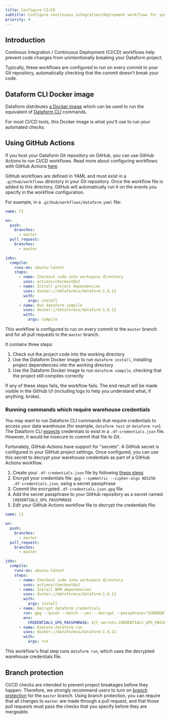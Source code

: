 ```yaml
---
title: Configure CI/CD
subtitle: Configure continuous integration/deployment workflows for your Dataform project.
priority: 9
---
```


## Introduction

Continous Integration / Continuous Deployment (CI/CD) workflows help prevent code changes from unintentionally breaking your Dataform project.

Typically, these workflows are configured to run on every commit to your Git repository, automatically checking that the commit doesn't break your code.

## Dataform CLI Docker image

Dataform distributes [a Docker image](https://hub.docker.com/r/dataformco/dataform) which can be used to run the equivalent of [Dataform CLI](/dataform-cli) commands.

For most CI/CD tools, this Docker image is what you'll use to run your automated checks.

## Using GitHub Actions

If you host your Dataform Git repository on GitHub, you can use GitHub Actions to run CI/CD workflows. Read more about configuring workflows with GitHub Actions [here](https://help.github.com/en/actions/configuring-and-managing-workflows/configuring-a-workflow).

GitHub workflows are defined in YAML and must exist in a `.github/workflows` directory in your Git repository. Once the workflow file is added to this directory, GitHub will automatically run it on the events you specify in the workflow configuration.

For example, in a `.github/workflows/dataform.yaml` file:

```yaml
name: CI

on:
  push:
    branches:
      - master
  pull_request:
    branches:
      - master

jobs:
  compile:
    runs-on: ubuntu-latest
    steps:
      - name: Checkout code into workspace directory
        uses: actions/checkout@v2
      - name: Install project dependencies
        uses: docker://dataformco/dataform:1.6.11
        with:
          args: install
      - name: Run dataform compile
        uses: docker://dataformco/dataform:1.6.11
        with:
          args: compile
```

This workflow is configured to run on every commit to the `master` branch and for all pull requests to the `master` branch.

It contains three steps:

1. Check out the project code into the working directory
2. Use the Dataform Docker image to run `dataform install`, installing project dependencies into the working directory
3. Use the Dataform Docker image to run `dataform compile`, checking that the project still compiles correctly

If any of these steps fails, the workflow fails. The end result will be made visible in the GitHub UI (including logs to help you understand what, if anything, broke).

### Running commands which require warehouse credentials

You may want to run Dataform CLI commands that require credentials to access your data warehouse (for example, `dataform test` or `dataform run`). The Dataform CLI [expects](/dataform-cli#create-a-credentials-file) credentials to exist in a `.df-credentials.json` file. However, it would be insecure to commit that file to Git.

Fortunately, GitHub Actions have support for "secrets". A GitHub secret is configured in your GitHub project settings. Once configured, you can use this secret to decrypt your warehouse credentials as part of a GitHub Actions workflow.

1. Create your `.df-credentials.json` file by following [these steps](/dataform-cli#create-a-credentials-file)
2. Encrypt your credentials file: `gpg --symmetric --cipher-algo AES256 .df-credentials.json`, using a secret passphrase
3. Commit the encrypted `.df-credentials.json.gpg` file
4. Add the secret passphrase to your GitHub repository as a secret named `CREDENTIALS_GPG_PASSPHRASE`
5. Edit your GitHub Actions workflow file to decrypt the credentials file:

```yaml
name: CI

on:
  push:
    branches:
      - master
  pull_request:
    branches:
      - master

jobs:
  compile:
    runs-on: ubuntu-latest
    steps:
      - name: Checkout code into workspace directory
        uses: actions/checkout@v2
      - name: Install NPM dependencies
        uses: docker://dataformco/dataform:1.6.11
        with:
          args: install
      - name: Decrypt dataform credentials
        run: gpg --quiet --batch --yes --decrypt --passphrase="$CREDENTIALS_GPG_PASSPHRASE" --output .df-credentials.json .df-credentials.json.gpg
        env:
          CREDENTIALS_GPG_PASSPHRASE: ${{ secrets.CREDENTIALS_GPG_PASSPHRASE }}
      - name: Execute dataform run
        uses: docker://dataformco/dataform:1.6.11
        with:
          args: run
```

This workflow's final step runs `dataform run`, which uses the decrypted warehouse credentials file.

## Branch protection

CI/CD checks are intended to prevent project breakages before they happen. Therefore, we strongly recommend users to turn on [branch protection](https://help.github.com/en/github/administering-a-repository/about-protected-branches) for the `master` branch. Using branch protection, you can require that all changes to `master` are made through a pull request, and that those pull requests must pass the checks that you specify before they are mergeable.

